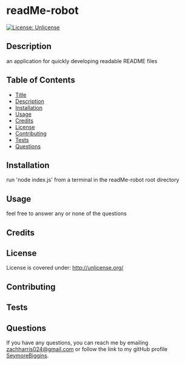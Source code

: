 # readMe-robot
  [![License: Unlicense](https://img.shields.io/badge/license-Unlicense-blue.svg)](http://unlicense.org/)

  ## Description

  an application for quickly developing readable README files

  ## Table of Contents
  
  * [Title](#title)
  * [Description](#description)
  * [Installation](#installation)
  * [Usage](#usage)
  * [Credits](#credits)
  * [License](#license)
  * [Contributing](#contributing)
  * [Tests](#tests)
  * [Questions](#questions)

  ## Installation
  run 'node index.js' from a terminal in the readMe-robot root directory

  ## Usage
  feel free to answer any or none of the questions

  ## Credits
  

  ## License
  License is covered under: http://unlicense.org/

  ## Contributing
  

  ## Tests
  

  ## Questions
  If you have any questions, you can reach me by emailing [zachharris024@gmail.com](mailto:zachharris024@gmail.com) or follow the link to my gitHub profile [SeymoreBiggins](https://github.com/SeymoreBiggins).
